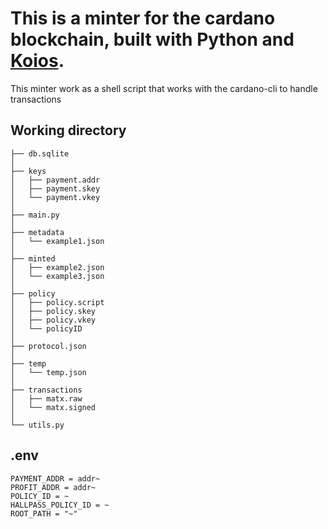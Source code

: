 # This is a minter for the cardano blockchain, built with Python and [Koios](https://api.koios.rest/).

This minter work as a shell script that works with the cardano-cli to handle transactions

## Working directory

```
├── db.sqlite
│
├── keys
│   ├── payment.addr
│   ├── payment.skey
│   └── payment.vkey
│
├── main.py
│
├── metadata
│   └── example1.json
│
├── minted
│   ├── example2.json
│   └── example3.json
│
├── policy
│   ├── policy.script
│   ├── policy.skey
│   ├── policy.vkey
│   └── policyID
│
├── protocol.json
│
├── temp
│   └── temp.json
│
├── transactions
│   ├── matx.raw
│   └── matx.signed
│
└── utils.py
```

## .env

```
PAYMENT_ADDR = addr~
PROFIT_ADDR = addr~
POLICY_ID = ~
HALLPASS_POLICY_ID = ~
ROOT_PATH = "~"
```
